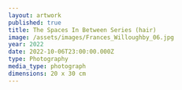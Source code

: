 ```yaml
---
layout: artwork
published: true
title: The Spaces In Between Series (hair)
image: /assets/images/Frances_Willoughby_06.jpg
year: 2022
date: 2022-10-06T23:00:00.000Z
type: Photography
media_type: photograph
dimensions: 20 x 30 cm
---
```


